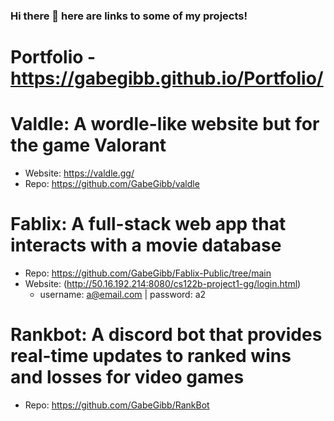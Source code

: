 ### Hi there 👋 here are links to some of my projects!
# Portfolio - https://gabegibb.github.io/Portfolio/

# Valdle: A wordle-like website but for the game Valorant
- Website: https://valdle.gg/
- Repo: https://github.com/GabeGibb/valdle
# Fablix: A full-stack web app that interacts with a movie database
- Repo: https://github.com/GabeGibb/Fablix-Public/tree/main
- Website: (http://50.16.192.214:8080/cs122b-project1-gg/login.html)
  - username: a@email.com | password: a2 
# Rankbot: A discord bot that provides real-time updates to ranked wins and losses for video games
- Repo: https://github.com/GabeGibb/RankBot


